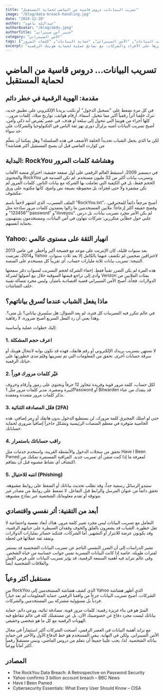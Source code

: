 ```yaml
---
title: "تسريب البيانات… دروس قاسية من الماضي لحماية المستقبل"
image: "/blog/data-breach-handling.jpg"
date: "2024-12-20"
author: "عبدالله باغوث"
authorAvatar: "/blog/abdu.jpeg"
authorTitle: "خبير أمن سيبراني"
category: "الأمن السيبراني"
tags: ["تسريب البيانات", "الأمن السيبراني", "حماية البيانات", "كلمات المرور"]
excerpt: "نظرة عميقة على تسريبات البيانات الكبرى وتأثيرها على الأفراد والشركات، مع نصائح عملية لحماية هويتك الرقمية."
---
```


# تسريب البيانات… دروس قاسية من الماضي لحماية المستقبل

## مقدمة: الهوية الرقمية في خطر دائم

في كل مرة نضغط على "تسجيل الدخول" أو نكتب بريدنا الإلكتروني على تطبيق جديد، نترك خلفنا أثراً رقمياً أكبر مما نتخيل. أسماء، أرقام هواتف، تواريخ ميلاد، كلمات مرور… كلها أجزاء من هويتنا التي تتحول إلى سلعة أو هدف. في عصر يُفترض أنه ذكي وآمن، أصبح تسريب البيانات أشبه بزلزال دوري يهز ثقة الناس في التكنولوجيا والشركات على حد سواء.

لكن ما الذي يجعل الشباب تحديداً الحلقة الأضعف في هذه السلسلة؟ وهل يمكننا أن نتعلّم من كوارث الماضي قبل أن يصبح المستقبل أكثر هشاشة؟

## البداية: RockYou وهشاشة كلمات المرور

في ديسمبر 2009، استيقظ العالم الرقمي على أول صفعة حقيقية: اختراق منصة الألعاب والمحتوى RockYou وتسريب بيانات أكثر من 32 مليون مستخدم. لم تكن الصدمة في الحجم فقط، بل في الكيفية التي تعاملت بها الشركة مع بيانات الناس. كلمات المرور لم تكن مشفرة ولا حتى مُجزأة، بل محفوظة بصيغة نص واضح، كأنها مكتوبة على ورق مكشوف.

الملف المسرب، الذي اشتهر لاحقاً باسم "RockYou.txt"، أصبح مرجعاً دائماً للمخترقين، وفضح حقيقة أكثر إزعاجاً: ملايين المستخدمين ما زالوا يعتمدون كلمات مرور ساذجة مثل "123456" و"password" و"iloveyou". لم يكن الأمر مجرد تسريب بيانات، بل درس علني حول خطأين متكررين: شركات تتهاون في أمن البيانات، ومستخدمون يستهينون بحماية أنفسهم.

## Yahoo: انهيار الثقة على مستوى عالمي

بعد سنوات قليلة، كان الإنترنت على موعد مع فضيحة أكبر وأخطر. في عامي 2013 و2014، تعرضت Yahoo لاختراقين ضخمين لم تكشف عنهما بالكامل إلا بعد ثلاث سنوات. النتيجة: تسريب بيانات ثلاثة مليارات حساب، أي تقريباً كل مستخدم على المنصة.

هذه المرة لم يكن الضرر تقنياً فقط. إخفاء الشركة لحجم التسريب لسنوات دمّر سمعتها وأدى إلى تراجع قيمتها السوقية خلال بيع أصولها لشركة Verizon بمئات الملايين من الدولارات. فجأة، أصبح الأمن السيبراني قضية اقتصادية بامتياز، وليس مجرد مسألة تقنية خلف الشاشات.

## ماذا يفعل الشباب عندما تُسرق بياناتهم؟

في عالم تتكرر فيه التسريبات كل فترة، لم يعد السؤال: هل ستُسرق بياناتي؟ بل متى؟. وهذا يعني أن رد الفعل السريع أصبح ضرورة، لا رفاهية.

إليك خطوات عملية وأساسية:

### 1. اعرف حجم المشكلة

لا تستهِن بتسريب بريدك الإلكتروني أو رقم هاتفك، فهذه قد تكون بوابة لانتحال هويتك أو سرقة حسابات أخرى. تحقق من المعلومات التي تم تسريبها وقيّم مدى خطورتها على حياتك الرقمية.

### 2. غيّر كلمات مرورك فوراً

لكل حساب، كلمة مرور قوية وفريدة تتجاوز 12 حرفاً وتحتوي على رموز وأرقام وحروف كبيرة وصغيرة. مدير كلمات مرور مثل 1Password أو Bitwarden قد ينقذك من عناء تذكر كلمات مرور متعددة ومعقدة.

### 3. فعّل المصادقة الثنائية (2FA)

حتى لو امتلك المخترق كلمة مرورك، لن يستطيع الدخول بدون هاتفك أو رمز إضافي. هذه الخاصية متوفرة في معظم المنصات الرئيسية وتشكل حاجزاً إضافياً ضروري لحماية حساباتك.

### 4. راقب حساباتك باستمرار

تحقق من سجلات الدخول والأنشطة الغريبة، واستخدم خدمات مثل Have I Been Pwned لمعرفة ما إذا كنت ضمن أي تسريب جديد. المراقبة المستمرة تمكنك من اكتشاف أي نشاط مشبوه قبل أن يتفاقم.

### 5. انتبه للاحتيال (Phishing)

ستبدو الرسائل رسمية جداً، وقد تطلب تحديث بياناتك أو الضغط على روابط مشبوهة. تحقق دائماً من عنوان المرسل والرابط قبل التفاعل. لا تضغط على روابط من مصادر غير موثوقة أو تقدم معلوماتك الشخصية عبر نماذج مشبوهة.

## أبعد من التقنية: أثر نفسي واقتصادي

التعامل مع تسريب البيانات ليس مجرد تغيير كلمة مرور. هناك أبعاد نفسية واجتماعية لا تقل خطورة. الشباب قد يشعرون بالقلق والخوف وفقدان السيطرة على حياتهم الرقمية، وقد يكونون عرضة للابتزاز أو التشهير. أما الشركات، فتتكبد خسائر بمليارات الدولارات وتفقد ثقة عملائها في لحظة.

تشير الدراسات إلى أن الضرر النفسي الناجم عن تسريب البيانات الشخصية قد يستمر لفترات طويلة، خاصة إذا كانت البيانات المسربة تمس جوانب حساسة من حياة الشخص. وفي عالم تتزايد فيه أهمية السمعة الرقمية، قد يؤثر تسريب البيانات على فرص العمل والعلاقات الشخصية أيضاً.

## مستقبل أكثر وعياً

من RockYou الذي كشف هشاشة المستخدمين إلى Yahoo الذي أظهر هشاشة الشركات، أصبح تسريب البيانات جزءاً من واقعنا الرقمي. حماية المعلومات لم تعد خياراً فردياً بل مسؤولية مشتركة بين المستخدمين والشركات.

السرّ هو في بناء غريزة رقمية: كلمات مرور قوية، مصادقة ثنائية، ووعي دائم. حماية بياناتك ليست مجرد دفاع عن خصوصيتك الآن، بل عن مستقبلك كله في عالم تتقاطع فيه الهويات الرقمية مع كل ما هو شخصي وحقيقي.

مع تزايد أهمية البيانات في العصر الرقمي، أصبحت الشركات أكثر استثماراً في مجال الأمن السيبراني. ولكن في النهاية، يبقى المستخدم هو خط الدفاع الأول والأخير في حماية بياناته الشخصية. لذا، يجب علينا جميعاً أن نتعلم من دروس الماضي، ونبني مستقبلاً رقمياً أكثر أماناً ووعياً.

## المصادر

- The RockYou Data Breach: A Retrospective on Password Security
- Yahoo confirms 3 billion account breach – BBC News
- Have I Been Pwned
- Cybersecurity Essentials: What Every User Should Know – CISA